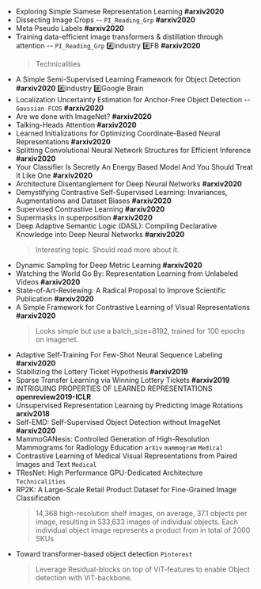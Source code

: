 * Exploring Simple Siamese Representation Learning **#arxiv2020**
* Dissecting Image Crops -- `PI_Reading_Grp` **#arxiv2020**
* Meta Pseudo Labels **#arxiv2020**
* Training data-efficient image transformers & distillation through attention -- `PI_Reading_Grp` :hash:industry :hash:FB **#arxiv2020**
	> Technicalities
* A Simple Semi-Supervised Learning Framework for Object Detection **#arxiv2020** :hash:industry :hash:Google Brain
* Localization Uncertainty Estimation for Anchor-Free Object Detection -- `Gaussian FCOS` **#arxiv2020**
* Are we done with ImageNet? **#arxiv2020**
* Talking-Heads Attention **#arxiv2020**
* Learned Initializations for Optimizing Coordinate-Based Neural Representations **#arxiv2020**
* Splitting Convolutional Neural Network Structures for Efficient Inference **#arxiv2020**
* Your Classifier Is Secretly An Energy Based Model And You Should Treat It Like One **#arxiv2020**
* Architecture Disentanglement for Deep Neural Networks **#arxiv2020**
* Demystifying Contrastive Self-Supervised Learning: Invariances, Augmentations and Dataset Biases **#arxiv2020**
* Supervised Contrastive Learning **#arxiv2020**
* Supermasks in superposition **#arxiv2020**
* Deep Adaptive Semantic Logic (DASL): Compiling Declarative Knowledge into Deep Neural Networks **#arxiv2020**
	> Interesting topic. Should read more about it.
* Dynamic Sampling for Deep Metric Learning **#arxiv2020**
* Watching the World Go By: Representation Learning from Unlabeled Videos **#arxiv2020**
* State-of-Art-Reviewing: A Radical Proposal to Improve Scientific Publication **#arxiv2020**
* A Simple Framework for Contrastive Learning of Visual Representations **#arxiv2020**
	> Looks simple but use a batch_size=8192, trained for 100 epochs on imagenet.
* Adaptive Self-Training For Few-Shot Neural Sequence Labeling **#arxiv2020**
* Stabilizing the Lottery Ticket Hypothesis **#arxiv2019**
* Sparse Transfer Learning via Winning Lottery Tickets **#arxiv2019**
* INTRIGUING PROPERTIES OF LEARNED REPRESENTATIONS **openreview2019-ICLR**
* Unsupervised Representation Learning by Predicting Image Rotations **arxiv2018**
* Self-EMD: Self-Supervised Object Detection without ImageNet **#arxiv2020**
* MammoGANesis: Controlled Generation of High-Resolution Mammograms for Radiology Education `arXiv` `mammogram` `Medical`
* Contrastive Learning of Medical Visual Representations from Paired Images and Text `Medical`
* TResNet: High Performance GPU-Dedicated Architecture `Technicalities`
* RP2K: A Large-Scale Retail Product Dataset for Fine-Grained Image Classification 
	> 14,368 high-resolution shelf images, on average, 37.1 objects per image, resulting in 533,633 images of individual objects. Each individual object image represents a product from in total of 2000 SKUs
* Toward transformer-based object detection `Pinterest`
	> Leverage Residual-blocks on top of ViT-features to enable Object detection with ViT-backbone.
